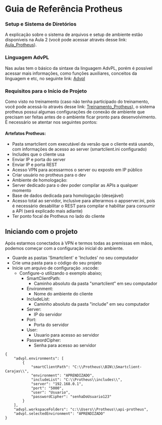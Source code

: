 # Guia de Referência Protheus


### Setup e Sistema de Diretórios
A explicação sobre o sistema de arquivos e setup de ambiente estão disponíveis na Aula 2 (você pode acessar através desse link: [Aula_Protheus](https://drive.google.com/drive/u/0/folders/1qQ28BIS-p4wHPqf6MdBrkGqAwPZyPdLh)).

### Linguagem AdvPL
Nas aulas tem o básico da sintaxe da linguagem AdvPL, porém é possível acessar mais informações, como funções auxiliares, conceitos da linguagem e etc, no seguinte link: [Advpl](https://tdn.totvs.com/display/tec/AdvPL)

### Requisitos para o Início de Projeto
Como visto no treinamento (caso não tenha participado do treinamento, você pode acessá-lo através desse link: [Treinamento_Protheus](https://drive.google.com/drive/u/0/folders/1qQ28BIS-p4wHPqf6MdBrkGqAwPZyPdLh)), o sistema protheus possui algumas configurações de conexão de ambiente que precisam ser feitas antes de o ambiente ficar pronto para desenvolvimento. É necessário se atentar nos seguintes pontos:

#### Artefatos Protheus:
- Pasta smartclient com executável da versão que o cliente está usando, com informações de acesso ao server (smartclient.ini configurado)
- Includes que o cliente usa
- Enviar IP e porta do server
- Enviar IP e porta REST
- Acesso VPN para acessarmos o server ou exposto em IP público
- Criar usuário no protheus para o dev
- Ambiente de homologação:
- Server dedicado para o dev poder compilar as APIs a qualquer momento
- Base de dados dedicada para homologação (desejável)
- Acesso total ao servidor, inclusive para alterarmos o appserver.ini, pois é necessário desabilitar o REST para compilar e habilitar para consumir a API (será explicado mais adiante)
- Ter ponto focal de Protheus no lado do cliente

## Iniciando com o projeto
Após estarmos conectados à VPN e termos todas as premissas em mãos, podemos começar com a configuração inicial do ambiente.

- Guarde as pastas 'Smartclient' e 'Includes' no seu computador
- Crie uma pasta para o código do seu projeto
- Inicie um arquivo de configuração .vscode:
    - Configure-o utilizando o exemplo abaixo;
        - SmartClientPath: 
            - Caminho absoluto da pasta "smartclient" em seu computador
        - Environment:
            - Nome do ambiente do cliente
        - IncludeList:
            - Caminho absoluto da pasta "include" em seu computador
        - Server:
            - IP do servidor
        - Port:
            - Porta do servidor
        - User: 
            - Usuario para acesso ao servidor
        - PasswordCipher: 
            - Senha para acesso ao servidor

```
{
    "advpl.environments": [
        {
            "smartClientPath": "C:\\Protheus\\BIN\\Smartclient-Carajas\\",
            "environment": "APRENDIZADO",
            "includeList": "C:\\Protheus\\includes\\",
            "server": "192.168.0.1",
            "port": "5000",
            "user": "Usuario",
            "passwordCipher": "senhaDoUsuario123"
        }
    ],
    "advpl.workspaceFolders": "c:\\Users\\Protheus\\api-protheus",
    "advpl.selectedEnvironment": "APRENDIZADO"
}
```